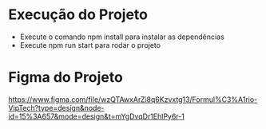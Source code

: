 # Execução do Projeto
- Execute o comando npm install para instalar as dependências
- Execute npm run start para rodar o projeto

# Figma do Projeto
https://www.figma.com/file/wzQTAwxArZi8q6Kzvxtg13/Formul%C3%A1rio-VipTech?type=design&node-id=15%3A657&mode=design&t=mYgDvqDr1EhlPy6r-1
